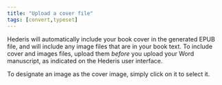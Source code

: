 ```yaml
---
title: "Upload a cover file"
tags: [convert,typeset]
---
```

 
<html><body><section data-type="chapter" class="hsecchapter" data-hederis-type="hsecchapter" id="upload-a-cover" data-pi-attrs="id: upload-a-cover; data-tags: convert,typeset;" role="doc-chapter" data-tags="convert,typeset" data-author-name=" " data-book-title=" " title="Upload a cover file"><p class="hblkp" data-hederis-type="hblkp" id="p4z64zyur">Hederis will automatically include your book cover in the generated EPUB file, and will include any image files that are in your book text. To include cover and images files, upload them <em data-hederis-type="hspanem" id="pUoaORHmH">before </em>you upload your Word manuscript, as indicated on the Hederis user interface.</p><p class="hblkp" data-hederis-type="hblkp" id="pu5Td4foy">To designate an image as the cover image, simply click on it to select it.</p></section></body></html>
